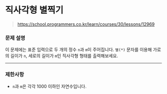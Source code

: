 # 직사각형 별찍기

> https://school.programmers.co.kr/learn/courses/30/lessons/12969

### 문제 설명

이 문제에는 표준 입력으로 두 개의 정수 `n`과 `m`이 주어집니다.
`별(*)` 문자를 이용해 가로의 길이가 `n`, 세로의 길이가 `m`인 직사각형 형태를 출력해보세요.

-----

### 제한사항

- `n`과 `m`은 각각 1000 이하인 자연수입니다.